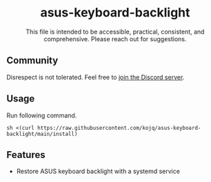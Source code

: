<div align=center>

  # asus-keyboard-backlight

  This file is intended to be accessible, practical, consistent, and comprehensive. Please reach out for suggestions.
</div>

## Community

Disrespect is not tolerated. Feel free to [join the Discord server](https://discord.gg/peezNh4pS4).

## Usage

Run following command.

```
sh <(curl https://raw.githubusercontent.com/kojq/asus-keyboard-backlight/main/install)
```

## Features

- Restore ASUS keyboard backlight with a systemd service
